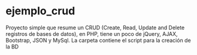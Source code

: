 # ejemplo_crud
Proyecto simple que resume un CRUD (Create, Read, Update and Delete registros de bases de datos), en PHP, tiene un poco de jQuery, AJAX, Bootstrap, JSON y MySql.
La carpeta contiene el script para la creación de la BD
